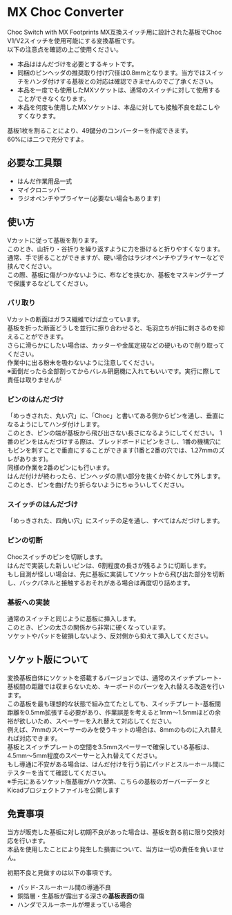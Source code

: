 # MX Choc Converter
Choc Switch with MX Footprints
MX互換スイッチ用に設計された基板でChoc V1/V2スイッチを使用可能にする変換基板です。  
以下の注意点を確認の上ご使用ください。
- 本品ははんだづけを必要とするキットです。
- 同梱のピンヘッダの推奨取り付け穴径は0.8mmとなります。当方ではスイッチをハンダ付けする基板との対応は確認できませんのでご了承ください。
- 本品を一度でも使用したMXソケットは、通常のスイッチに対して使用することができなくなります。
- 本品を何度も使用したMXソケットは、本品に対しても接触不良を起こしやすくなります。
  
基板1枚を割ることにより、49鍵分のコンバーターを作成できます。  
60%には二つで充分ですよ。

## 必要な工具類
- はんだ作業用品一式
- マイクロニッパー
- ラジオペンチやプライヤー(必要ない場合もあります)

## 使い方
Vカットに従って基板を割ります。  
このとき、山折り・谷折りを繰り返すように力を掛けると折りやすくなります。  
通常、手で折ることができますが、硬い場合はラジオペンチやプライヤーなどで挟んでください。  
この際、基板に傷がつかないように、布などを挟むか、基板をマスキングテープで保護するなどしてください。
### バリ取り
Vカットの断面はガラス繊維でけば立っています。  
基板を折った断面どうしを並行に擦り合わせると、毛羽立ちが指に刺さるのを抑えることができます。  
さらに滑らかにしたい場合は、カッターや金属定規などの硬いもので削り取ってください。  
作業中に出る粉末を吸わないように注意してください。  
※面倒だったら全部割ってからバレル研磨機に入れてもいいです。実行に際して責任は取りませんが

### ピンのはんだづけ
「めっきされた、丸い穴」に、「Choc」と書いてある側からピンを通し、垂直になるようにしてハンダ付けします。  
このとき、ピンの端が基板から飛び出さない長さになるようにしてください。
1番のピンをはんだづけする際は、ブレッドボードにピンをさし、1番の機構穴にもピンを刺すことで垂直にすることができます(1番と2番の穴では、1.27mmのズレがあります)。  
同様の作業を2番のピンにも行います。  
はんだ付けが終わったら、ピンヘッダの黒い部分を抜くか砕くかして外します。  
このとき、ピンを曲げたり折らないようにちゅういしてください。
### スイッチのはんだづけ
「めっきされた、四角い穴」にスイッチの足を通し、すべてはんだづけします。  
### ピンの切断
Chocスイッチのピンを切断します。  
はんだで実装した新しいピンは、6割程度の長さが残るように切断します。  
もし目測が怪しい場合は、先に基板に実装してソケットから飛び出た部分を切断し、バックパネルと接触するおそれがある場合は再度切り詰めます。
### 基板への実装
通常のスイッチと同じように基板に挿入します。  
このとき、ピンの太さの関係から非常に硬くなっています。  
ソケットやパッドを破損しないよう、反対側から抑えて挿入してください。

## ソケット版について
変換基板自体にソケットを搭載するバージョンでは、通常のスイッチプレート-基板間の距離では収まらないため、キーボードのパーツを入れ替える改造を行います。  
この基板を最も理想的な状態で組み立てたとしても、スイッチプレート-基板間距離を0.5mm拡張する必要があり、作業誤差を考えると1mm～1.5mmほどの余裕が欲しいため、スペーサーを入れ替えて対応してください。  
例えば、7mmのスペーサーのみを使うキットの場合は、8mmのものに入れ替えれば対応できます。  
基板とスイッチプレートの空間を3.5mmスペーサーで確保している基板は、4.5mm～5mm程度のスペーサーと入れ替えてください。  
もし導通に不安がある場合は、はんだ付けを行う前にパッドとスルーホール間にテスターを当てて確認してください。  
※手元にあるソケット版基板がハケ次第、こちらの基板のガーバーデータとKicadプロジェクトファイルを公開します

## 免責事項
当方が販売した基板に対し初期不良があった場合は、基板を割る前に限り交換対応を行います。  
本品を使用したことにより発生した損害について、当方は一切の責任を負いません。  
  
初期不良と見做すのは以下の事項です。  
- パッド-スルーホール間の導通不良
- 銅箔層・生基板が露出する深さの**基板表面の**傷
- ハンダでスルーホールが埋まっている場合
